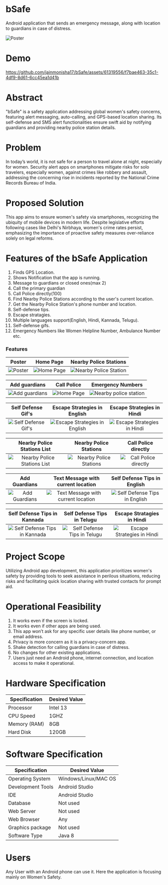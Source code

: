 # bSafe
Android application that sends an emergency message, along with location to guardians in case of distress.


![Poster](project_materials/poster.jpg)

# Demo
https://github.com/jainmonisha17/bSafe/assets/61319556/f7bae463-35c1-4df9-8d61-6cc45ea1d41b

# Abstract

"bSafe" is a safety application addressing global women's safety concerns, featuring alert messaging, auto-calling, and GPS-based location sharing. Its self-defense and SMS alert functionalities ensure swift aid by notifying guardians and providing nearby police station details.

# Problem 
In today’s world, it is not safe for a person to travel alone at night, especially for
women. Security alert apps on smartphones mitigate risks for solo travelers, especially women, against crimes like robbery and assault, addressing the concerning rise in incidents reported by the National Crime Records Bureau of India.

# Proposed Solution 

This app aims to ensure women's safety via smartphones, recognizing the ubiquity of mobile devices in modern life. Despite legislative efforts following cases like Delhi's Nirbhaya, women's crime rates persist, emphasizing the importance of proactive safety measures over-reliance solely on legal reforms.

# Features of the bSafe Application

1. Finds GPS Location.
2. Shows Notification that the app is running.
3. Message to guardians or closed ones(max 2)
4. Call the primary guardian
5. Call Police directly(100)
6. Find Nearby Police Stations according to the user's current location.
7. Get the Nearby Police Station's phone number and location.
8. Self-defense tips.
9. Escape stratagies.
10. Multiple languages support(English, Hindi, Kannada, Telugu).
11. Self-defense gifs.
12. Emergency Numbers like Women Helpline Number, Ambulance Number etc.


### Features

|               Poster                | Home Page | Nearby Police Stations  |
|:------------------------------------:|:--:| :---: |
|  ![Poster](project_materials/poster.jpg)  |  ![Home Page](project_materials/home_english.jpeg)| ![Nearby Police Station](project_materials/nearby_police_stations.jpeg)|  


|               Add guardians               | Call Police | Emergency Numbers |
|:------------------------------------:|:--:| :---: |
|  ![Add guardians](project_materials/add_guardian_number.jpeg)  |  ![Home Page](project_materials/call_police.jpeg)| ![Nearby police station](project_materials/emergency_numbers_english.jpeg)|  


|               Self Defense Gif's       | Escape Strategies in English | Escape Strategies in Hindi |
|:------------------------------------:|:--:| :---: |
|  ![Self Defense Gif's](project_materials/self_defense_english.jpeg)  |  ![Escape Strategies in English](project_materials/escape_english.jpeg)| ![Escape Strategies in Hindi](project_materials/escape_hindi.jpeg)| 

|               Nearby Police Stations List| Nearby Police Stations  | Call Police directly|
|:------------------------------------:|:--:| :---: |
|  ![Nearby Police Stations List](project_materials/nearby_police_stations_list.jpeg)  |  ![Nearby Police Stations](project_materials/nearby_police_stations.jpeg)| ![Call Police directly](project_materials/call_police.jpeg)| 

|               Add Guardians| Text Message with current location | Self Defense Tips in English |
|:------------------------------------:|:--:| :---: |
|  ![Add Guardians](project_materials/add_guardian_number.jpeg)  |  ![Text Message with current location](project_materials/text_message.jpeg)| ![Self Defense Tips in English](project_materials/tips_english.jpeg)| 

|               Self Defense Tips in Kannada| Self Defense Tips in Telugu | Escape Stratagies in Hindi |
|:------------------------------------:|:--:| :---: |
|  ![Self Defense Tips in Kannada](project_materials/tips_kannada.jpeg)  |  ![Self Defense Tips in Telugu](project_materials/tips_telugu.jpeg)| ![Escape Strategies in Hindi](project_materials/escape_hindi.jpeg)|


# Project Scope

Utilizing Android app development, this application prioritizes women's safety by providing tools to seek assistance in perilous situations, reducing risks and facilitating quick location sharing with trusted contacts for prompt aid.

# Operational Feasibility

1. It works even if the screen is locked.
2. It works even if other apps are being used.
3. This app won’t ask for any specific user details like phone number, or email address.
4. Privacy is more concern as it is a privacy-concern app.
5. Shake detection for calling guardians in case of distress.
6. No changes for other existing applications.
7. Users just need an Android phone, internet connection, and location access to make it operational.


# Hardware Specification

| Specification      | Desired Value |
| ----------- | ----------- |
| Processor      | Intel 13  |
| CPU Speed   | 1GHZ     |
| Memory (RAM)  | 8GB     |
| Hard Disk  | 120GB   |

# Software Specification

| Specification      | Desired Value |
| ----------- | ----------- |
| Operating System     | Windows/Linux/MAC OS  |
| Development Tools  | Android Studio     |
| IDE  | Android Studio     |
| Database   | Not used  |
| Web Server   |  Not used  |
| Web Browser  | Any  |
| Graphics package  | Not used   |
| Software Type  | Java 8 |

# Users
Any User with an Android phone can use it. Here the application is focusing mainly on Women's Safety.
